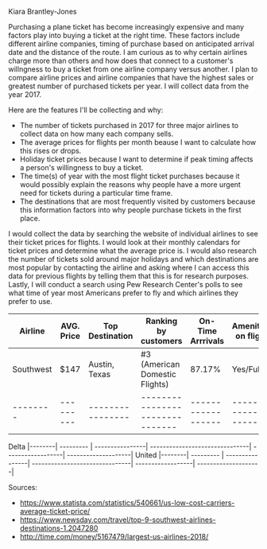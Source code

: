 Kiara Brantley-Jones

Purchasing a plane ticket has become increasingly expensive and many factors play into buying a ticket at the right time. These factors include different airline companies, timing of purchase based on anticipated arrival date and the distance of the route. I am curious as to why certain airlines charge more than others and how does that connect to a customer's willngness to buy a ticket from one airline company versus another. I plan to compare airline prices and airline companies that have the highest sales or greatest number of purchased tickets per year. I will collect data from the year 2017. 

Here are the features I'll be collecting and why: 
* The number of tickets purchased in 2017 for three major airlines to collect data on how many each company sells. 
* The average prices for flights per month beause I want to calculate how this rises or drops.
* Holiday ticket prices because I want to determine if peak timing affects a person's willingness to buy a ticket.
* The time(s) of year with the most flight ticket purchases because it would possibly explain the reasons why people have a more urgent need for tickets during a particular time frame.
* The destinations that are most frequently visited by customers because this information factors into why people 
purchase tickets in the first place.

I would collect the data by searching the website of individual airlines to see their ticket prices for flights. I would look at their monthly calendars for ticket prices and determine what the average price is. I would also research the number of tickets sold around major holidays and which destinations are most popular by contacting the airline and asking where I can access this data for previous flights by telling them that this is for research purposes. Lastly, I will conduct a search using Pew Research Center's polls to see what time of year most Americans prefer to fly and which airlines they prefer to use.

Airline  | AVG. Price| Top Destination | Ranking by customers           | On-Time Arrrivals | Amenities on flight |    
|--------| --------- | ----------------| -------------------------------| ------------------| --------------------|
Southwest| $147      | Austin, Texas   |  #3 (American Domestic Flights)| 87.17%            |        Yes/Full     |
|--------| --------- | ----------------| -------------------------------| ------------------| --------------------|
Delta
|--------| --------- | ----------------| -------------------------------| ------------------| --------------------|
United
|--------| --------- | ----------------| -------------------------------| ------------------| --------------------|
 
Sources:
* https://www.statista.com/statistics/540661/us-low-cost-carriers-average-ticket-price/
* https://www.newsday.com/travel/top-9-southwest-airlines-destinations-1.2047280
* http://time.com/money/5167479/largest-us-airlines-2018/
